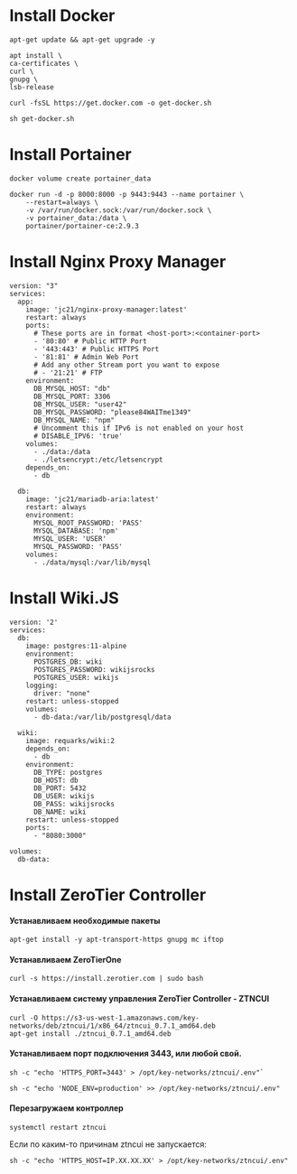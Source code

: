 # Install Docker
`apt-get update && apt-get upgrade -y`
```
apt install \
ca-certificates \
curl \
gnupg \
lsb-release
```
`curl -fsSL https://get.docker.com -o get-docker.sh`

`sh get-docker.sh`

# Install Portainer

`docker volume create portainer_data`

```
docker run -d -p 8000:8000 -p 9443:9443 --name portainer \
    --restart=always \
    -v /var/run/docker.sock:/var/run/docker.sock \
    -v portainer_data:/data \
    portainer/portainer-ce:2.9.3

```    

# Install Nginx Proxy Manager

```
version: "3"
services:
  app:
    image: 'jc21/nginx-proxy-manager:latest'
    restart: always
    ports:
      # These ports are in format <host-port>:<container-port>
      - '80:80' # Public HTTP Port
      - '443:443' # Public HTTPS Port
      - '81:81' # Admin Web Port
      # Add any other Stream port you want to expose
      # - '21:21' # FTP
    environment:
      DB_MYSQL_HOST: "db"
      DB_MYSQL_PORT: 3306
      DB_MYSQL_USER: "user42"
      DB_MYSQL_PASSWORD: "please84WAITme1349"
      DB_MYSQL_NAME: "npm"
      # Uncomment this if IPv6 is not enabled on your host
      # DISABLE_IPV6: 'true'
    volumes:
      - ./data:/data
      - ./letsencrypt:/etc/letsencrypt
    depends_on:
      - db

  db:
    image: 'jc21/mariadb-aria:latest'
    restart: always
    environment:
      MYSQL_ROOT_PASSWORD: 'PASS'
      MYSQL_DATABASE: 'npm'
      MYSQL_USER: 'USER'
      MYSQL_PASSWORD: 'PASS'
    volumes:
      - ./data/mysql:/var/lib/mysql
```      

# Install Wiki.JS

```
version: '2'
services:
  db:
    image: postgres:11-alpine
    environment:
      POSTGRES_DB: wiki
      POSTGRES_PASSWORD: wikijsrocks
      POSTGRES_USER: wikijs
    logging:
      driver: "none"
    restart: unless-stopped
    volumes:
      - db-data:/var/lib/postgresql/data

  wiki:
    image: requarks/wiki:2
    depends_on:
      - db
    environment:
      DB_TYPE: postgres
      DB_HOST: db
      DB_PORT: 5432
      DB_USER: wikijs
      DB_PASS: wikijsrocks
      DB_NAME: wiki
    restart: unless-stopped
    ports:
      - "8080:3000"

volumes:
  db-data:
  ```
  
# Install ZeroTier Controller
#### Устанавливаем необходимые пакеты
```
apt-get install -y apt-transport-https gnupg mc iftop
```
#### Устанавливаем ZeroTierOne
```
curl -s https://install.zerotier.com | sudo bash
```
#### Устанавливаем систему управления ZeroTier Controller - ZTNCUI
```
curl -O https://s3-us-west-1.amazonaws.com/key-networks/deb/ztncui/1/x86_64/ztncui_0.7.1_amd64.deb
apt-get install ./ztncui_0.7.1_amd64.deb
```
#### Устанавливаем порт подключения 3443, или любой свой.
```
sh -c "echo 'HTTPS_PORT=3443' > /opt/key-networks/ztncui/.env"`
```
```
sh -c "echo 'NODE_ENV=production' >> /opt/key-networks/ztncui/.env"
```
#### Перезагружаем контроллер
```
systemctl restart ztncui
```

Если по каким-то причинам ztncui не запускается:
```
sh -c "echo 'HTTPS_HOST=IP.XX.XX.XX' > /opt/key-networks/ztncui/.env"
```